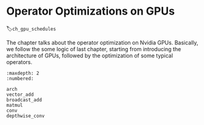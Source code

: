 # Operator Optimizations on GPUs
:label:`ch_gpu_schedules`

The chapter talks about the operator optimization on Nvidia GPUs. Basically, we follow the some logic of last chapter, starting from introducing the architecture of GPUs, followed by the optimization of some typical operators.

```toc
:maxdepth: 2
:numbered:

arch
vector_add
broadcast_add
matmul
conv
depthwise_conv
```
